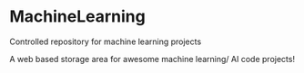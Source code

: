 # MachineLearning
Controlled repository for machine learning projects


A web based storage area for awesome machine learning/ AI code projects!

